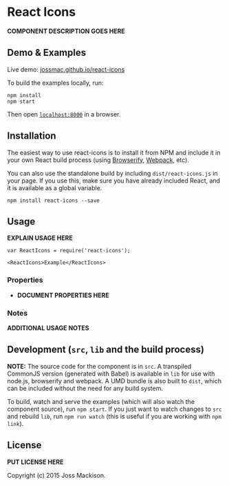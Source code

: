 # React Icons

__COMPONENT DESCRIPTION GOES HERE__


## Demo & Examples

Live demo: [jossmac.github.io/react-icons](http://jossmac.github.io/react-icons/)

To build the examples locally, run:

```
npm install
npm start
```

Then open [`localhost:8000`](http://localhost:8000) in a browser.


## Installation

The easiest way to use react-icons is to install it from NPM and include it in your own React build process (using [Browserify](http://browserify.org), [Webpack](http://webpack.github.io/), etc).

You can also use the standalone build by including `dist/react-icons.js` in your page. If you use this, make sure you have already included React, and it is available as a global variable.

```
npm install react-icons --save
```


## Usage

__EXPLAIN USAGE HERE__

```
var ReactIcons = require('react-icons');

<ReactIcons>Example</ReactIcons>
```

### Properties

* __DOCUMENT PROPERTIES HERE__

### Notes

__ADDITIONAL USAGE NOTES__


## Development (`src`, `lib` and the build process)

**NOTE:** The source code for the component is in `src`. A transpiled CommonJS version (generated with Babel) is available in `lib` for use with node.js, browserify and webpack. A UMD bundle is also built to `dist`, which can be included without the need for any build system.

To build, watch and serve the examples (which will also watch the component source), run `npm start`. If you just want to watch changes to `src` and rebuild `lib`, run `npm run watch` (this is useful if you are working with `npm link`).

## License

__PUT LICENSE HERE__

Copyright (c) 2015 Joss Mackison.

